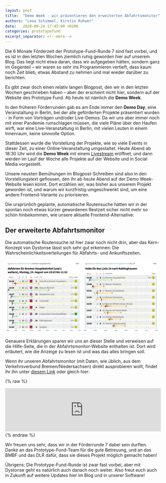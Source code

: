 ```yaml
---
layout: post
title:  "Demo Week - wir präsentieren den erweiterten Abfahrtsmonitor"
authors: "Lena Schimmel, Kirstin Rohwer"
date:   2020-08-24 17:45:00 +0200
categories: prototypefund
excerpt_separator: <!--more-->
---
```


Die 6 Monate Förderzeit der Prototype-Fund-Runde 7 sind fast vorbei, und es ist in den letzten Wochen ziemlich ruhig geworden hier auf unserem Blog. Das liegt nicht etwa daran, dass wir aufgegeben hätten, sondern ganz im Gegenteil – wir waren so sehr ins Programmieren vertieft, dass kaum noch Zeit blieb, etwas Abstand zu nehmen und mal wieder darüber zu berichten.

Es gibt zwar doch einen relativ langen Blogpost, den wir in den letzten Wochen geschrieben haben – aber der erscheint nicht hier, sondern auf der Website des Prototype Fund. Ab heute ist nämlich die **Demo Week**.

<!--more-->

In den früheren Förderrunden gab es am Ende immer den **Demo Day**, eine Veranstaltung in Berlin, bei der alle geförderten Projekte präsentiert wurden - in Form von Vorträgen und/oder Live-Demos. Da wir uns aber immer noch mit einer Pandemie rumschlagen müssen, die viele Pläne über den Haufen wirft, war eine Live-Veranstaltung in Berlin, mit vielen Leuten in einem Innenraum, keine sinnvolle Option.

Stattdessen wurde die Vorstellung der Projekte, wie so viele Events in dieser Zeit, zu einer Online-Veranstaltung umgestaltet. Heute Abend ab 18:30 Uhr wird die **Demo Week** mit einem [Livestream](http://demoweek.prototypefund.de/stream) eröffnet, und dann werden im Lauf der Woche alle Projekte auf der Website und in Social Media vorgestellt.

Unsere neusten Bemühungen im Blogpost-Schreiben sind also in den Vorstellungstext geflossen, den ihr ab heute Abend auf der Demo Week-Website lesen könnt. Dort erzählen wir, was bisher aus unserem Projekt geworden ist, und warum wir kurzfristig umgeschwenkt sind, um eine andere Frontend-Variante zu priorisieren.

Die ursprünlich geplante, automatische Routensuche hätten wir in der spontan noch etwas kürzer gewordenen Restzeit sicher nicht mehr so schön hinbekommen, wie unsere aktuelle Frontend-Alternative:

## Der erweiterte Abfahrtsmonitor

Die automatische Routensuche ist hier zwar noch nicht drin, aber das Kern-Konzept von Dystonse lässt sich sehr gut erkennen: Die Wahrscheinlichkeitsverteilungen für Abfahrts- und Ankunftszeiten.

<style>
.dystonse-image {
   width: 49%;
}

@media (max-width: 844px) {
  .dystonse-image {
    width: 100%;
  }
}
</style>

<a href="/assets/demoweek/abfahrten.png"><img class="dystonse-image" title="Screenshot 1" src="/assets/demoweek/abfahrten.png"></a>
<a href="/assets/demoweek/halte.png"><img class="dystonse-image" title="Screenshot 2" src="/assets/demoweek/halte.png"></a>

Genauere Erklärungen sparen wir uns an dieser Stelle und verweisen auf die Hilfe-Seite, die in der Abfahrtsmonitor-Website enthalten ist. Dort wird erläutert, wie die Anzeige zu lesen ist und was das alles bringen soll.

Wenn ihr unseren Abfahrtsmonitor (mit Daten, wie üblich, aus dem Verkehrsverbund Bremen/Niedersachsen) direkt ausprobieren wollt, findet ihr ihn unter [diesem Link](https://monitor.dystonse.org) oder gleich hier:

{% raw %}
<iframe frameborder="no" border="0" marginwidth="0" marginheight="0" width="100%" height="140" src="https://monitor.dystonse.org/embed"></iframe>
{% endraw %}

Wir freuen uns sehr, dass wir in der Förderrunde 7 dabei sein durften. Danke an das Prototype-Fund-Team für die gute Betreuung, und an das BMBF und das DLR dafür, dass sie dieses Projekt möglich gemacht haben!

Übrigens: Die Prototype-Fund-Runde ist zwar fast vorbei, aber mit Dystonse geht es natürlich auch danach noch weiter. Also freut euch auch in Zukunft auf weitere Updates hier im Blog und in unserer Software!

